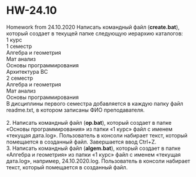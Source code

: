 # HW-24.10
Homework from 24.10.2020
Написать командный файл (<b>create.bat</b>), который создает в текущей папке следующую иерархию каталогов:</br>
1 курс</br>
 1 семестр</br>
 Алгебра и геометрия</br>
 Мат анализ</br>
 Основы программирования</br>
 Архитектура ВС</br>
 2 семестр</br>
 Алгебра и геометрия</br>
 Мат анализ</br>
 Основы программирования</br>
В дисциплины первого семестра добавляется в каждую папку файл readme.txt, в котором записаны ФИО преподавателя.</br>
</br>
2. Написать командный файл (<b>op.bat</b>), который создает в папке «Основы программирования» из папки «1 курс» файл с именем «текущая дата.log». Пользователь в консоли набирает текст, который помещается в созданный файл. Завершается ввод Ctrl+Z.
</br>
3. Написать командный файл (<b>algem.bat</b>), который создает в папке «Алгебра и геометрия» из папки «1 курс» файл с именем «текущая дата.log», например, 24.10.2020.log. Пользователь в консоли набирает текст, который помещается в созданный файл.
